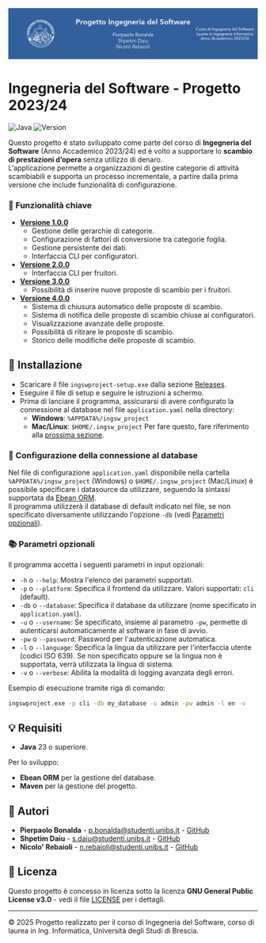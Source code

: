 <picture>
  <source media="(min-width: 769px)" srcset="docs/banner.png">
  <source media="(max-width: 768px)" srcset="docs/banner-mobile.png">
  <img src="docs/banner.png" title="Ingegneria del Software - Progetto 2023/24">
</picture>

# Ingegneria del Software - Progetto 2023/24

![Java](https://img.shields.io/badge/language-Java-brightgreen)
![Version](https://img.shields.io/badge/version-4.0.0-blue)


Questo progetto è stato sviluppato come parte del corso di **Ingegneria del Software** (Anno Accademico 2023/24) ed è volto a supportare lo **scambio di prestazioni d’opera** senza utilizzo di denaro.  
L'applicazione permette a organizzazioni di gestire categorie di attività scambiabili e supporta un processo incrementale, a partire dalla prima versione che include funzionalità di configurazione.

### 🎯 Funzionalità chiave 
* **[Versione 1.0.0](https://github.com/Samurai016/ingswproject/releases/tag/v1.0.0)**
  - Gestione delle gerarchie di categorie.
  - Configurazione di fattori di conversione tra categorie foglia.
  - Gestione persistente dei dati.
  - Interfaccia CLI per configuratori.
* **[Versione 2.0.0](https://github.com/Samurai016/ingswproject/releases/tag/v2.0.0)**
  - Interfaccia CLI per fruitori.
* **[Versione 3.0.0](https://github.com/Samurai016/ingswproject/releases/tag/v3.0.0)**
  - Possibilità di inserire nuove proposte di scambio per i fruitori.
* **[Versione 4.0.0](https://github.com/Samurai016/ingswproject/releases/tag/v4.0.0)**
  - Sistema di chiusura automatico delle proposte di scambio.
  - Sistema di notifica delle proposte di scambio chiuse ai configuratori.
  - Visualizzazione avanzate delle proposte.
  - Possibilità di ritirare le proposte di scambio.
  - Storico delle modifiche delle proposte di scambio.

## 🚀 Installazione

* Scaricare il file `ingswproject-setup.exe` dalla sezione [Releases](https://github.com/Samurai016/ingswproject/releases/latest).  
* Eseguire il file di setup e seguire le istruzioni a schermo.
* Prima di lanciare il programma, assicurarsi di avere configurato la connessione al database nel file `application.yaml` nella directory:
  - **Windows**: `%APPDATA%/ingsw_project`
  - **Mac/Linux**: `$HOME/.ingsw_project`
  Per fare questo, fare riferimento alla [prossima sezione](#configurazione-della-connessione-al-database).

### 🔧 Configurazione della connessione al database
Nel file di configurazione `application.yaml` disponibile nella cartella `%APPDATA%/ingsw_project` (Windows) o `$HOME/.ingsw_project` (Mac/Linux) è possibile specificare i datasource da utilizzare, seguendo la sintassi supportata da [Ebean ORM](https://ebean.io/docs).  
Il programma utilizzerà il database di default indicato nel file, se non specificato diversamente utilizzando l'opzione `-db` (vedi [Parametri opzionali](#parametri-opzionali)).

### 📚 Parametri opzionali
Il programma accetta i seguenti parametri in input opzionali:
- `-h` o `--help`: Mostra l'elenco dei parametri supportati.
- `-p` o `--platform`: Specifica il frontend da utilizzare. Valori supportati: `cli` (default).
- `-db` o `--database`: Specifica il database da utilizzare (nome specificato in `application.yaml`).
- `-u` o `--username`: Se specificato, insieme al parametro `-pw`, permette di autenticarsi automaticamente al software in fase di avvio.
- `-pw` o `--password`: Password per l'autenticazione automatica.
- `-l` o `--language`: Specifica la lingua da utilizzare per l'interfaccia utente (codici ISO 639). Se non specificato oppure se la lingua non è supportata, verrà utilizzata la lingua di sistema.
- `-v` o `--verbose`: Abilita la modalità di logging avanzata degli errori.

Esempio di esecuzione tramite riga di comando:
```bash
ingswproject.exe -p cli -db my_database -u admin -pw admin -l en -v
```

## 💡 Requisiti

- **Java** 23 o superiore.
 
Per lo sviluppo:
- **Ebean ORM** per la gestione del database.
- **Maven** per la gestione del progetto.

## 👤 Autori

- **Pierpaolo Bonalda** - [p.bonalda@studenti.unibs.it](mailto:p.bonalda@studenti.unibs.it) - [GitHub](https://github.com/PierpaoloBonalda)
- **Shpetim Daiu** - [s.daiu@studenti.unibs.it](mailto:s.daiu@studenti.unibs.it) - [GitHub](https://github.com/shpetimdaiu)
- **Nicolo' Rebaioli** - [n.rebaioli@studenti.unibs.it](mailto:n.rebaioli@studenti.unibs.it) - [GitHub](https://github.com/Samurai016)

## 📄 Licenza

Questo progetto è concesso in licenza sotto la licenza **GNU General Public License v3.0** - vedi il file [LICENSE](LICENSE) per i dettagli.

---

© 2025 Progetto realizzato per il corso di Ingegneria del Software, corso di laurea in Ing. Informatica, Università degli Studi di Brescia.
